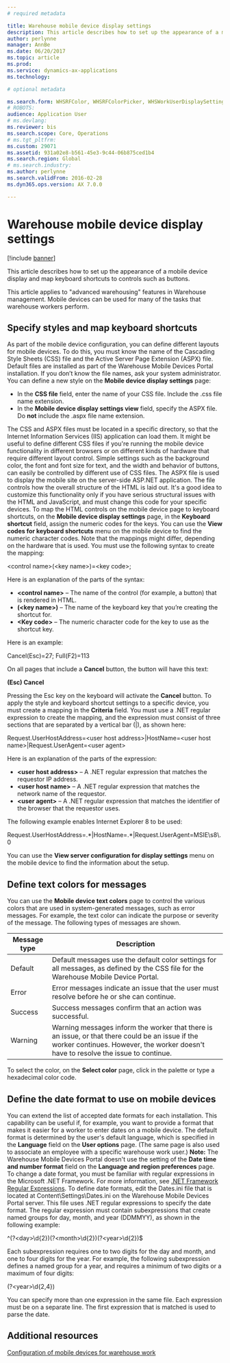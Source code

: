 ```yaml
---
# required metadata

title: Warehouse mobile device display settings
description: This article describes how to set up the appearance of a mobile device display and map keyboard shortcuts to controls such as buttons. 
author: perlynne
manager: AnnBe
ms.date: 06/20/2017
ms.topic: article
ms.prod: 
ms.service: dynamics-ax-applications
ms.technology: 

# optional metadata

ms.search.form: WHSRFColor, WHSRFColorPicker, WHSWorkUserDisplaySettings
# ROBOTS: 
audience: Application User
# ms.devlang: 
ms.reviewer: bis
ms.search.scope: Core, Operations
# ms.tgt_pltfrm: 
ms.custom: 29071
ms.assetid: 931a02e8-b561-45e3-9c44-06b875ced1b4
ms.search.region: Global
# ms.search.industry: 
ms.author: perlynne
ms.search.validFrom: 2016-02-28
ms.dyn365.ops.version: AX 7.0.0

---
```


# Warehouse mobile device display settings

[!include [banner](../includes/banner.md)]

This article describes how to set up the appearance of a mobile device display and map keyboard shortcuts to controls such as buttons. 

This article applies to "advanced warehousing" features in Warehouse management. Mobile devices can be used for many of the tasks that warehouse workers perform.

## Specify styles and map keyboard shortcuts
As part of the mobile device configuration, you can define different layouts for mobile devices. To do this, you must know the name of the Cascading Style Sheets (CSS) file and the Active Server Page Extension (ASPX) file. Default files are installed as part of the Warehouse Mobile Devices Portal installation. If you don’t know the file names, ask your system administrator. You can define a new style on the **Mobile device display settings** page:

-    In the **CSS file** field, enter the name of your CSS file. Include the .css file name extension.
-   In the **Mobile device display settings view** field, specify the ASPX file. Do **not** include the .aspx file name extension.

The CSS and ASPX files must be located in a specific directory, so that the Internet Information Services (IIS) application can load them. It might be useful to define different CSS files if you're running the mobile device functionality in different browsers or on different kinds of hardware that require different layout control. Simple settings such as the background color, the font and font size for text, and the width and behavior of buttons, can easily be controlled by different use of CSS files. The ASPX file is used to display the mobile site on the server-side ASP.NET application. The file controls how the overall structure of the HTML is laid out. It's a good idea to customize this functionality only if you have serious structural issues with the HTML and JavaScript, and must change this code for your specific devices. To map the HTML controls on the mobile device page to keyboard shortcuts, on the **Mobile device display settings** page, in the **Keyboard shortcut** field, assign the numeric codes for the keys. You can use the **View codes for keyboard shortcuts** menu on the mobile device to find the numeric character codes. Note that the mappings might differ, depending on the hardware that is used. You must use the following syntax to create the mapping:

&lt;control name&gt;(&lt;key name&gt;)=&lt;key code&gt;;

Here is an explanation of the parts of the syntax:

-   **&lt;control name&gt;** – The name of the control (for example, a button) that is rendered in HTML.
-   **(&lt;key name&gt;)** – The name of the keyboard key that you’re creating the shortcut for.
-   **&lt;Key code&gt;** – The numeric character code for the key to use as the shortcut key.

Here is an example:

Cancel(Esc)=27; Full(F2)=113

On all pages that include a **Cancel** button, the button will have this text:

**(Esc) Cancel**

Pressing the Esc key on the keyboard will activate the **Cancel** button. To apply the style and keyboard shortcut settings to a specific device, you must create a mapping in the **Criteria** field. You must use a .NET regular expression to create the mapping, and the expression must consist of three sections that are separated by a vertical bar (|), as shown here:

Request.UserHostAddress=&lt;user host address&gt;|HostName=&lt;user host name&gt;|Request.UserAgent=&lt;user agent&gt;

Here is an explanation of the parts of the expression:

-   **&lt;user host address&gt;** – A .NET regular expression that matches the requestor IP address.
-   **&lt;user host name&gt;** – A .NET regular expression that matches the network name of the requestor.
-   **&lt;user agent&gt;** – A .NET regular expression that matches the identifier of the browser that the requestor uses.

The following example enables Internet Explorer 8 to be used:

Request.UserHostAddress=.\*|HostName=.\*|Request.UserAgent=MSIE\\s8\\.0

You can use the **View server configuration for display settings** menu on the mobile device to find the information about the setup.

## Define text colors for messages
You can use the **Mobile device text colors** page to control the various colors that are used in system-generated messages, such as error messages. For example, the text color can indicate the purpose or severity of the message. The following types of messages are shown.

| Message type | Description                                                                                                                                                                            |
|--------------|----------------------------------------------------------------------------------------------------------------------------------------------------------------------------------------|
| Default      | Default messages use the default color settings for all messages, as defined by the CSS file for the Warehouse Mobile Device Portal.                                                   |
| Error        | Error messages indicate an issue that the user must resolve before he or she can continue.                                                                                             |
| Success      | Success messages confirm that an action was successful.                                                                                                                                |
| Warning      | Warning messages inform the worker that there is an issue, or that there could be an issue if the worker continues. However, the worker doesn't have to resolve the issue to continue. |

To select the color, on the **Select color** page, click in the palette or type a hexadecimal color code.

## Define the date format to use on mobile devices
You can extend the list of accepted date formats for each installation. This capability can be useful if, for example, you want to provide a format that makes it easier for a worker to enter dates on a mobile device. The default format is determined by the user's default language, which is specified in the **Language** field on the **User options** page. (The same page is also used to associate an employee with a specific warehouse work user.) **Note:** The Warehouse Mobile Devices Portal doesn't use the setting of the **Date time and number format** field on the **Language and region preferences** page. To change a date format, you must be familiar with regular expressions in the Microsoft .NET Framework. For more information, see [.NET Framework Regular Expressions](http://go.microsoft.com/fwlink/?LinkId=391260). To define date formats, edit the Dates.ini file that is located at Content\\Settings\\Dates.ini on the Warehouse Mobile Devices Portal server. This file uses .NET regular expressions to specify the date format. The regular expression must contain subexpressions that create named groups for day, month, and year (DDMMYY), as shown in the following example:

^(?&lt;day&gt;\\d{2})(?&lt;month&gt;\\d{2})(?&lt;year&gt;\\d{2})$

Each subexpression requires one to two digits for the day and month, and one to four digits for the year. For example, the following subexpression defines a named group for a year, and requires a minimum of two digits or a maximum of four digits:

(?&lt;year&gt;\\d{2,4})

You can specify more than one expression in the same file. Each expression must be on a separate line. The first expression that is matched is used to parse the date.

Additional resources
--------

[Configuration of mobile devices for warehouse work](configure-mobile-devices-warehouse.md)



